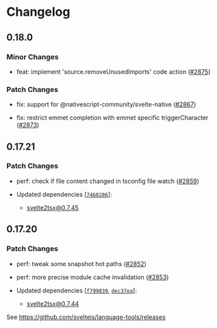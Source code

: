 # Changelog

## 0.18.0

### Minor Changes

-   feat: implement 'source.removeUnusedImports' code action ([#2875](https://github.com/sveltejs/language-tools/pull/2875))

### Patch Changes

-   fix: support for @nativescript-community/svelte-native ([#2867](https://github.com/sveltejs/language-tools/pull/2867))

-   fix: restrict emmet completion with emmet specific triggerCharacter ([#2873](https://github.com/sveltejs/language-tools/pull/2873))

## 0.17.21

### Patch Changes

-   perf: check if file content changed in tsconfig file watch ([#2859](https://github.com/sveltejs/language-tools/pull/2859))

-   Updated dependencies [[`7468286`](https://github.com/sveltejs/language-tools/commit/7468286afd56b886f5490adebe6f667306d0fe08)]:
    -   svelte2tsx@0.7.45

## 0.17.20

### Patch Changes

-   perf: tweak some snapshot hot paths ([#2852](https://github.com/sveltejs/language-tools/pull/2852))

-   perf: more precise module cache invalidation ([#2853](https://github.com/sveltejs/language-tools/pull/2853))

-   Updated dependencies [[`f799839`](https://github.com/sveltejs/language-tools/commit/f799839a5a5dfc5dcffdc42fb34b5b10b4345be5), [`dec37ea`](https://github.com/sveltejs/language-tools/commit/dec37eabe44370615d98af2d19ae6ed7feafc297)]:
    -   svelte2tsx@0.7.44

See https://github.com/sveltejs/language-tools/releases

